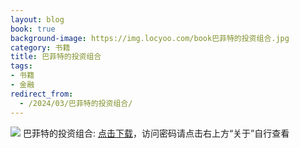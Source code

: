 ```yaml
---
layout: blog
book: true
background-image: https://img.locyoo.com/book巴菲特的投资组合.jpg
category: 书籍
title: 巴菲特的投资组合
tags:
- 书籍
- 金融
redirect_from:
  - /2024/03/巴菲特的投资组合/
---
```

![](https://img.locyoo.com/book巴菲特的投资组合.jpg)
巴菲特的投资组合: <a name = "ref1" href="https://url18.ctfile.com/f/50983618-1377655087-d32699?p=3619">点击下载</a>，访问密码请点击右上方“关于”自行查看